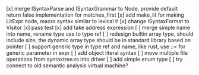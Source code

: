 
[x] merge ISyntaxParse and ISyntaxGrammar to Node, provide default return false implementation for matches_first
[x] add make_lit for making LitExpr node, macro syntax similar to lexical t!
[x] change ISyntaxFormat to Visitor
[x] pass test
[x] add take address expression
[ ] merge simple name into name, rename type use to type ref
[ ] redesign builtin array type, should include size, the dynamic array type should be in standard library based on pointer
[ ] support generic type in type ref and name, like rust, use ::< for generic parameter in expr
[ ] add object literal syntax
[ ] move multiple file operations from syntaxtree.rs into driver
[ ] add simple enum type
[ ] try connect to old semantic analysis virtual machine?
